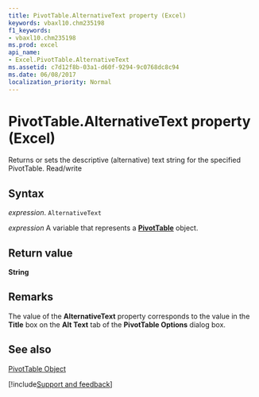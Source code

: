 ```yaml
---
title: PivotTable.AlternativeText property (Excel)
keywords: vbaxl10.chm235198
f1_keywords:
- vbaxl10.chm235198
ms.prod: excel
api_name:
- Excel.PivotTable.AlternativeText
ms.assetid: c7d12f8b-03a1-d60f-9294-9c0768dc8c94
ms.date: 06/08/2017
localization_priority: Normal
---
```



# PivotTable.AlternativeText property (Excel)

Returns or sets the descriptive (alternative) text string for the specified PivotTable. Read/write


## Syntax

_expression_. `AlternativeText`

_expression_ A variable that represents a **[PivotTable](Excel.PivotTable.md)** object.


## Return value

 **String**


## Remarks

The value of the  **AlternativeText** property corresponds to the value in the **Title** box on the **Alt Text** tab of the **PivotTable Options** dialog box.


## See also


[PivotTable Object](Excel.PivotTable.md)

[!include[Support and feedback](~/includes/feedback-boilerplate.md)]
